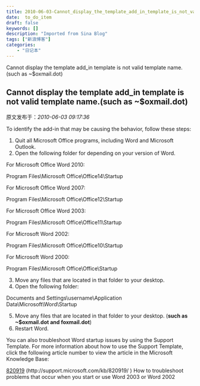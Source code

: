 ```yaml
---
title: 2010-06-03-Cannot_display_the_template_add_in_template_is_not_valid_template_name.(such_as_~$oxmail.dot)
date:  to_do_item
draft: false
keywords: []
description: "Imported from Sina Blog"
tags: ["新浪博客"]
categories: 
    - "日记本"
---
```

Cannot display the template add_in template is not valid template name.(such as ~$oxmail.dot)
## Cannot display the template add_in template is not valid template name.(such as ~$oxmail.dot)

 原文发布于：*2010-06-03 09:17:36*

To identify the add-in that may be causing the behavior, follow
these steps&#58;

1. Quit all Microsoft Office programs, including Word and
Microsoft Outlook.
2. Open the following folder for depending on your version of
Word.

For Microsoft Office Word 2010&#58;

Program Files\Microsoft Office\Office14\Startup

For Microsoft Office Word 2007&#58;

Program Files\Microsoft Office\Office12\Startup

For Microsoft Office Word 2003&#58;

Program Files\Microsoft Office\Office11\Startup

For Microsoft Word 2002&#58;

Program Files\Microsoft Office\Office10\Startup

For Microsoft Word 2000&#58;

Program Files\Microsoft Office\Office\Startup

3. Move any files that are located in that folder to your
desktop.
4. Open the following folder&#58;

Documents and Settings\username\Application
Data\Microsoft\Word\Startup

5. Move any files that are located in that folder to your desktop.
(**such as ~$oxmail.dot and
foxmail.dot**)
6. Restart Word.

You can also troubleshoot Word startup issues by using the Support
Template. For more information about how to use the Support
Template, click the following article number to view the article in
the Microsoft Knowledge Base&#58;

[820919](http&#58;//support.microsoft.com/kb/820919/)
(http&#58;//support.microsoft.com/kb/820919/ ) How to
troubleshoot problems that occur when you start or use Word 2003 or
Word 2002


